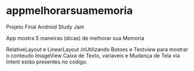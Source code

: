 # appmelhorarsuamemoria
Projeto Final Android Study Jam

App mostra 5 maneiras (dicas) de melhorar sua Memoria

RelativeLayout e LinearLayout
/nUtilizando Botoes e Textview para mostrar o conteudo
ImageView
Caixa de Texto, variaveis
e Mudança de Tela via Intent estão presentes no codigo.
